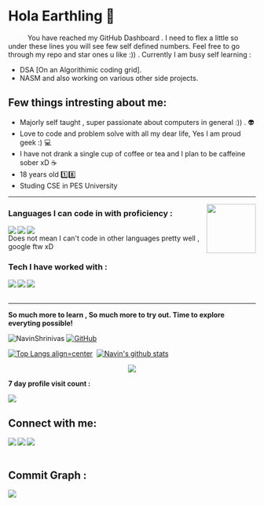 <h1> Hola Earthling 👋 </h1>


&nbsp;&nbsp;&nbsp;&nbsp;&nbsp;&nbsp;&nbsp;&nbsp;&nbsp;&nbsp;You have reached my GitHub Dashboard . I need to flex a little so under these lines you will see few self defined numbers.
Feel free to go through my repo and star ones u like :)) . Currently I am busy self learning :

- DSA [On an Algorithimic coding grid].
- NASM
 and also working on various other side projects.
 
 <h2>Few things intresting about me:</h2>
 
 - Majorly self taught , super passionate about computers in general :)) . :alien:
 - Love to code and problem solve with all my dear life, Yes I am proud geek :) :computer:
 - I have not drank a single cup of coffee or tea and I plan to be caffeine sober xD :coffee:
 - 18 years old :one::eight:
 - Studing CSE in PES University 


<hr>
<img align='right' src='https://user-images.githubusercontent.com/5713670/87202985-820dcb80-c2b6-11ea-9f56-7ec461c497c3.gif' width='100"'>


<h3> Languages I can code in with proficiency : </h3>

<img align='left' src="https://img.icons8.com/color/48/000000/c-plus-plus-logo.png"/> <img align='left' src="https://img.icons8.com/color/48/000000/python.png"/> <img src="https://img.icons8.com/color/48/000000/c-programming.png"/><br>Does not mean I can't code in other languages pretty well , google ftw xD<br>

<h3> Tech I have worked with : </h3>

<img align='left' src="https://img.icons8.com/color/48/000000/linux.png"/> <img align='left' src="https://img.icons8.com/color/48/000000/heroku.png"/> <img align="left" src="https://img.icons8.com/fluent/48/000000/android-os.png"/> <br><br><hr>

<b>So much more to learn , So much more to try out. Time to explore everyting possible!</b>

<img src="https://komarev.com/ghpvc/?username=NavinShrinivas&style=flat-square" alt="NavinShrinivas" /> [![GitHub](https://img.shields.io/badge/dynamic/json?logo=github&label=GitHub+Followers&labelColor=282c34&color=181717&query=%24.data.totalSubs&url=https%3A%2F%2Fapi.spencerwoo.com%2Fsubstats%2F%3Fsource%3Dgithub%26queryKey%3DNavinShrinivas&longCache=true&theme=dracula)](https://github.com/NavinShrinivas) 

[![Top Langs align=center](https://github-readme-stats.vercel.app/api/top-langs/?username=NavinShrinivas&layout=compact&theme=tokyonight&count_private=true)](https://github.com/NavinShrinivas)&nbsp;&nbsp;[![Navin's github stats](https://github-readme-stats.vercel.app/api?username=NavinShrinivas&hide=issues&show_icons=true&include_all_commits=true&theme=tokyonight&count_private=true)](https://github.com/NavinShrinivas)
<p align="center">
<img src="https://github-readme-streak-stats.herokuapp.com/?user=NavinShrinivas&currStreakNum=2FD3EB&fire=pink&sideLabels=F00&theme=nightowl"/>
</p>
<p><b>7 day profile visit count : </b></p>
<img src="https://profile-counter.glitch.me/NavinShrinivas/count.svg" />

<h2> Connect with me: </h2>

[<img align="left" src="https://img.icons8.com/fluent/48/000000/instagram-new.png"/>][instagram]
[<img align="left" src="https://img.icons8.com/fluent/48/000000/telegram-app.png"/>][telegram]
[<img align="left" src="https://img.icons8.com/fluent/48/000000/gmail.png"/>][email]




[instagram]: https://www.instagram.com/navin_shrinivas
[telegram]: https://t.me/navinshrinivas
[email]: mailto:karupal2002@gmail.com
<br> <br>

<h2> Commit Graph : </h2>
<img align="left" src="https://activity-graph.herokuapp.com/graph?username=NavinShrinivas&theme=github"/>
<!--**NavinShrinivas/NavinShrinivas** is a ✨ _special_ ✨ repository because its `README.md` (this file) appears on your GitHub profile.-->

